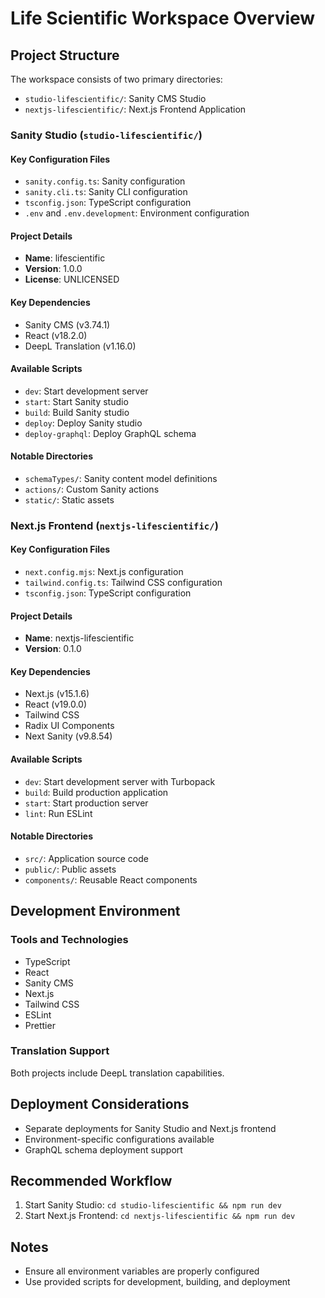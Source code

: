 # Life Scientific Workspace Overview

## Project Structure

The workspace consists of two primary directories:
- `studio-lifescientific/`: Sanity CMS Studio
- `nextjs-lifescientific/`: Next.js Frontend Application

### Sanity Studio (`studio-lifescientific/`)

#### Key Configuration Files
- `sanity.config.ts`: Sanity configuration
- `sanity.cli.ts`: Sanity CLI configuration
- `tsconfig.json`: TypeScript configuration
- `.env` and `.env.development`: Environment configuration

#### Project Details
- **Name**: lifescientific
- **Version**: 1.0.0
- **License**: UNLICENSED

#### Key Dependencies
- Sanity CMS (v3.74.1)
- React (v18.2.0)
- DeepL Translation (v1.16.0)

#### Available Scripts
- `dev`: Start development server
- `start`: Start Sanity studio
- `build`: Build Sanity studio
- `deploy`: Deploy Sanity studio
- `deploy-graphql`: Deploy GraphQL schema

#### Notable Directories
- `schemaTypes/`: Sanity content model definitions
- `actions/`: Custom Sanity actions
- `static/`: Static assets

### Next.js Frontend (`nextjs-lifescientific/`)

#### Key Configuration Files
- `next.config.mjs`: Next.js configuration
- `tailwind.config.ts`: Tailwind CSS configuration
- `tsconfig.json`: TypeScript configuration

#### Project Details
- **Name**: nextjs-lifescientific
- **Version**: 0.1.0

#### Key Dependencies
- Next.js (v15.1.6)
- React (v19.0.0)
- Tailwind CSS
- Radix UI Components
- Next Sanity (v9.8.54)

#### Available Scripts
- `dev`: Start development server with Turbopack
- `build`: Build production application
- `start`: Start production server
- `lint`: Run ESLint

#### Notable Directories
- `src/`: Application source code
- `public/`: Public assets
- `components/`: Reusable React components

## Development Environment

### Tools and Technologies
- TypeScript
- React
- Sanity CMS
- Next.js
- Tailwind CSS
- ESLint
- Prettier

### Translation Support
Both projects include DeepL translation capabilities.

## Deployment Considerations
- Separate deployments for Sanity Studio and Next.js frontend
- Environment-specific configurations available
- GraphQL schema deployment support

## Recommended Workflow
1. Start Sanity Studio: `cd studio-lifescientific && npm run dev`
2. Start Next.js Frontend: `cd nextjs-lifescientific && npm run dev`

## Notes
- Ensure all environment variables are properly configured
- Use provided scripts for development, building, and deployment 